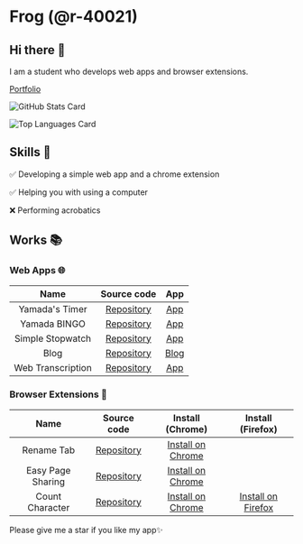 # Frog (@r-40021)
## Hi there 👋
I am a student who develops web apps and browser extensions.

[Portfolio](https://r-40021.github.io/)

![GitHub Stats Card](https://github-readme-stats.vercel.app/api?username=r-40021&count_private=true&theme=react)

![Top Languages Card](https://github-readme-stats.vercel.app/api/top-langs/?username=r-40021&count_private=true&theme=react)

## Skills 💪
✅ Developing a simple web app and a chrome extension

✅ Helping you with using a computer

❌ Performing acrobatics

## Works 📚

### Web Apps 🌐
| Name | Source code | App |
| :----: | :----: | :----: |
| Yamada's Timer | [Repository](https://github.com/r-40021/countdown-timer) | [App](https://r-40021.github.io/countdown-timer/) |
| Yamada BINGO | [Repository](https://github.com/r-40021/bingo) | [App](https://r-40021.github.io/bingo/) |
| Simple Stopwatch | [Repository](https://github.com/r-40021/stopwatch) | [App](https://r-40021.github.io/stopwatch/) |
| Blog | [Repository](https://github.com/r-40021/blog) | [Blog](https://r-40021.github.io/blog/)
| Web Transcription | [Repository](https://github.com/r-40021/web-speech-api) | [App](https://web-transcription.netlify.app/) |

### Browser Extensions 🦊
| Name | Source code | Install (Chrome) | Install (Firefox) |
| :------: | :----------: | :----------------: | :------------------: |
| Rename Tab | [Repository](https://github.com/r-40021/rename_tab) | [Install on Chrome](https://chrome.google.com/webstore/detail/rename-tab/nbpkdabdmbefnemcjehinaeklgmngdoo) | |
| Easy Page Sharing | [Repository](https://github.com/r-40021/copy_title-URL) | [Install on Chrome](https://chrome.google.com/webstore/detail/easy-page-sharing/eoccdpbaigkllhflcgidhpcedgmlckkp) | |
| Count Character | [Repository](https://github.com/r-40021/count-character) | [Install on Chrome](https://chrome.google.com/webstore/detail/%E6%96%87%E5%AD%97%E6%95%B0%E3%82%AB%E3%82%A6%E3%83%B3%E3%83%88/bhfihcmmnnagikobmgakbjliddjmfgmd) | [Install on Firefox](https://addons.mozilla.org/ja/firefox/addon/count-character/) |


Please give me a star if you like my app✨

